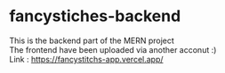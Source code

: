 # fancystiches-backend
This is the backend part of the MERN project <br>
The frontend have been uploaded via another acconut :) <br>
Link : https://fancystitchs-app.vercel.app/
